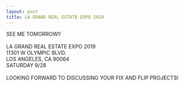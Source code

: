 ```yaml
---
layout: post
title: LA GRAND REAL ESTATE EXPO 2019
---
```


SEE ME TOMORROW!!<br><br>
LA GRAND REAL ESTATE EXPO 2019<br>
11301 W OLYMPIC BLVD.<br>
LOS ANGELES, CA 90064<br>
SATURDAY 9/28<br><br>
LOOKING FORWARD TO DISCUSSING YOUR FIX AND FLIP PROJECTS!
